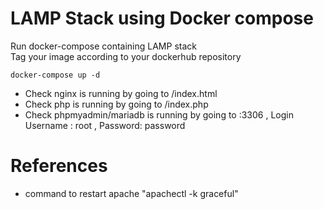 # LAMP Stack using Docker compose

Run docker-compose containing LAMP stack </br>
Tag your image according to your dockerhub repository

```shell
docker-compose up -d
```

* Check nginx is running by going to <HOSTIP>/index.html
* Check php is running by going to <HOSTIP>/index.php
* Check phpmyadmin/mariadb is running by going to <HOSTIP>:3306 , Login Username : root , Password: password

# References
* command to restart apache "apachectl -k graceful"
